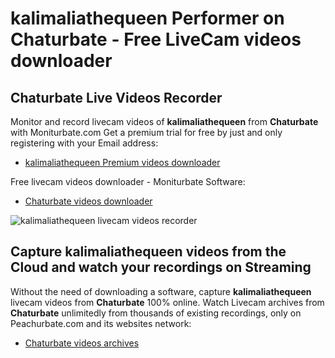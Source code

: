 # kalimaliathequeen Performer on Chaturbate - Free LiveCam videos downloader

## Chaturbate Live Videos Recorder

Monitor and record livecam videos of **kalimaliathequeen** from **Chaturbate** with Moniturbate.com
Get a premium trial for free by just and only registering with your Email address:
* [kalimaliathequeen Premium videos downloader](https://moniturbate.com/request-demo-licence-key.html)

Free livecam videos downloader - Moniturbate Software:
* [Chaturbate videos downloader](https://moniturbate.com/moniturbate-download-software.html)

![kalimaliathequeen livecam videos recorder](https://peachurnet.com/templates/moniturbate-software.png)


## Capture kalimaliathequeen videos from the Cloud and watch your recordings on Streaming

Without the need of downloading a software, capture **kalimaliathequeen** livecam videos from **Chaturbate** 100% online.
Watch Livecam archives from **Chaturbate** unlimitedly from thousands of existing recordings, only on Peachurbate.com and its websites network:
* [Chaturbate videos archives](https://peachurnet.com/)